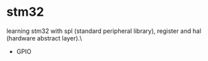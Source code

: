 # stm32
learning stm32 with spl (standard peripheral library), register and hal (hardware abstract layer).\
- GPIO

